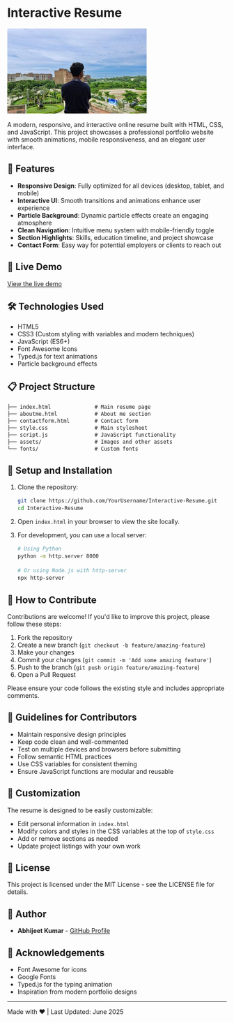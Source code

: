 # Interactive Resume

![Resume Preview](mee.jpg)

A modern, responsive, and interactive online resume built with HTML, CSS, and JavaScript. This project showcases a professional portfolio website with smooth animations, mobile responsiveness, and an elegant user interface.

## 🌟 Features

- **Responsive Design**: Fully optimized for all devices (desktop, tablet, and mobile)
- **Interactive UI**: Smooth transitions and animations enhance user experience
- **Particle Background**: Dynamic particle effects create an engaging atmosphere
- **Clean Navigation**: Intuitive menu system with mobile-friendly toggle
- **Section Highlights**: Skills, education timeline, and project showcase
- **Contact Form**: Easy way for potential employers or clients to reach out

## 🚀 Live Demo

[View the live demo](#) <!-- Add your deployed site URL here when available -->

## 🛠️ Technologies Used

- HTML5
- CSS3 (Custom styling with variables and modern techniques)
- JavaScript (ES6+)
- Font Awesome Icons
- Typed.js for text animations
- Particle background effects

## 📋 Project Structure

```
├── index.html              # Main resume page
├── aboutme.html            # About me section
├── contactform.html        # Contact form
├── style.css               # Main stylesheet
├── script.js               # JavaScript functionality
├── assets/                 # Images and other assets
└── fonts/                  # Custom fonts
```

## 🔧 Setup and Installation

1. Clone the repository:
   ```bash
   git clone https://github.com/YourUsername/Interactive-Resume.git
   cd Interactive-Resume
   ```

2. Open `index.html` in your browser to view the site locally.

3. For development, you can use a local server:
   ```bash
   # Using Python
   python -m http.server 8000
   
   # Or using Node.js with http-server
   npx http-server
   ```

## 🤝 How to Contribute

Contributions are welcome! If you'd like to improve this project, please follow these steps:

1. Fork the repository
2. Create a new branch (`git checkout -b feature/amazing-feature`)
3. Make your changes
4. Commit your changes (`git commit -m 'Add some amazing feature'`)
5. Push to the branch (`git push origin feature/amazing-feature`)
6. Open a Pull Request

Please ensure your code follows the existing style and includes appropriate comments.

## 📝 Guidelines for Contributors

- Maintain responsive design principles
- Keep code clean and well-commented
- Test on multiple devices and browsers before submitting
- Follow semantic HTML practices
- Use CSS variables for consistent theming
- Ensure JavaScript functions are modular and reusable

## 🎨 Customization

The resume is designed to be easily customizable:

- Edit personal information in `index.html`
- Modify colors and styles in the CSS variables at the top of `style.css`
- Add or remove sections as needed
- Update project listings with your own work

## 📄 License

This project is licensed under the MIT License - see the LICENSE file for details.

## 👤 Author

- **Abhijeet Kumar** - [GitHub Profile](#) <!-- Add your GitHub profile link -->

## 🙏 Acknowledgements

- Font Awesome for icons
- Google Fonts
- Typed.js for the typing animation
- Inspiration from modern portfolio designs

---

Made with ❤️ | Last Updated: June 2025